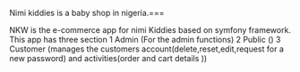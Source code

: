 
Nimi kiddies is a baby shop in nigeria.===

 NKW is the e-commerce app for nimi Kiddies based on symfony framework.
 This app has three section 
  1 Admin (For the admin functions)
  2 Public ()
  3 Customer (manages the customers account(delete,reset,edit,request 
  for a new password) 
  and 
  activities(order and cart details ))






